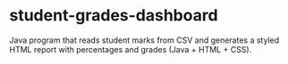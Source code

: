 # student-grades-dashboard
Java program that reads student marks from CSV and generates a styled HTML report with percentages and grades (Java + HTML + CSS).
